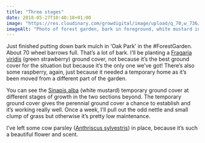 ```yaml
---
title: "Three stages"
date: 2018-05-27T10:40:18+01:00
image: "https://res.cloudinary.com/growdigital/image/upload/q_70,w_736/v1544130866/ground-cover-42350183761.jpg"
imageAlt: "Photo of forest garden, bark in foreground, white mustard in middle ground, house and polytunnel visible to rear"
---
```


Just finished putting down bark mulch in ‘Oak Park’ in the #ForestGarden. About 70 wheel barrows full. That’s a lot of bark. I’ll be planting a [Fragaria viridis](https://www.pfaf.org/User/Plant.aspx?LatinName=Fragaria+viridis) (green strawberry) ground cover, not because it’s the best ground cover for the situation but because it’s the only one we’ve got! There’s also some raspberry, again, just because it needed a temporary home as it’s been moved from a different part of the garden. 

You can see the [Sinapis alba](https://www.pfaf.org/user/plant.aspx?LatinName=Sinapis+alba) (white mustard) temporary ground cover at different stages of growth in the two sections beyond. The temporary ground cover gives the perennial ground cover a chance to establish and it’s working really well. Once a week, I’ll pull out the odd nettle and small clump of grass but otherwise it’s pretty low maintenance. 

I’ve left some cow parsley ([Anthriscus sylvestris](https://www.pfaf.org/user/Plant.aspx?LatinName=Anthriscus+sylvestris)) in place, because it’s such a beautiful flower and scent. 
